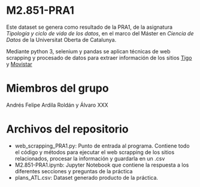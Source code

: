 # M2.851-PRA1

Este dataset se genera como resultado de la PRA1, de la asignatura *Tipología y ciclo de vida de los datos*, en el marco
del Máster en *Ciencia de Datos* de la Universitat Oberta de Catalunya.

Mediante python 3, selenium y pandas se aplican técnicas de web scrapping y procesado de datos para extraer información
de los sitios [Tigo](compras.tigo.com.co/movil/pospago) y [Movistar](movistar.co/pospago)

# Miembros del grupo

Andrés Felipe Ardila Roldán y Álvaro XXX

# Archivos del repositorio

* web_scrapping_PRA1.py: Punto de entrada al programa. Contiene todo el código y métodos para ejecutar el web scrapping
  de los sitios relacionados, procesar la información y guardarla en un .csv
* M2.851-PRA1.ipynb: Jupyter Notebook que contiene la respuesta a los diferentes secciones y preguntas de la práctica
* plans_ATL.csv: Dataset generado producto de la práctica.

